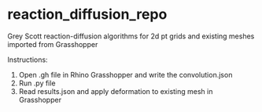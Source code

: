 # reaction_diffusion_repo
Grey Scott reaction-diffusion algorithms for 2d pt grids and existing meshes imported from Grasshopper 

Instructions:
1. Open .gh file in Rhino Grasshopper and write the convolution.json 
2. Run .py file
3. Read results.json and apply deformation to existing mesh in Grasshopper 
